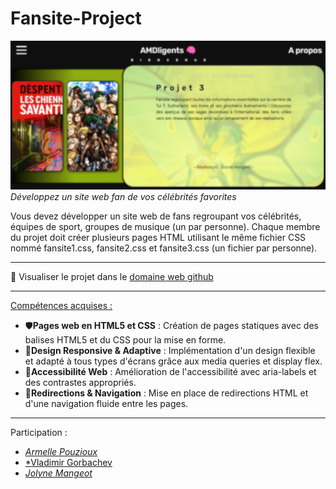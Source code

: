 # Fansite-Project
![Bannière readme](readme_banner.png)
*Développez un site web fan de vos célébrités favorites*

Vous devez développer un site web de fans regroupant vos célébrités,
équipes de sport, groupes de musique (un par personne). Chaque membre
du projet doit créer plusieurs pages HTML utilisant le même fichier CSS
nommé fansite1.css, fansite2.css et fansite3.css (un fichier par personne).

---
🔑 Visualiser le projet dans le [domaine web github](https://vladimir-gorbachev.github.io/fansite_project/index_home.html)

---
<u>Compétences acquises :</u>
- 🛡️**Pages web en HTML5 et CSS** : Création de pages statiques avec des balises HTML5 et du CSS pour la mise en forme.
- 📱**Design Responsive & Adaptive** : Implémentation d'un design flexible et adapté à tous types d'écrans grâce aux media queries et display flex.
- 🔎**Accessibilité Web** : Amélioration de l'accessibilité avec aria-labels et des contrastes appropriés.
- 🔄**Redirections & Navigation** : Mise en place de redirections HTML et d'une navigation fluide entre les pages.

---
Participation :
- [*Armelle Pouzioux*](https://github.com/armelle-pouzioux)
- [*Vladimir Gorbachev](https://github.com/vladimir-gorbachev)
- [*Jolyne Mangeot*](https://github.com/joseph-mangeot)
